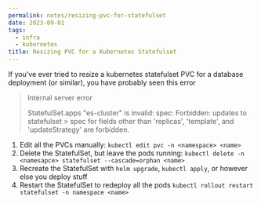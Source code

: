 ```yaml
---
permalink: notes/resizing-pvc-for-statefulset
date: 2023-09-01
tags:
  - infra
  - kubernetes
title: Resizing PVC for a Kubernetes Statefulset
---
```

If you've ever tried to resize a kubernetes statefulset PVC for a database deployment (or similar), you have probably seen this error

>  Internal server error
>
>  StatefulSet.apps "es-cluster" is invalid: spec: Forbidden: updates to statefulset > spec for fields other than 'replicas', 'template', and 'updateStrategy' are forbidden.

1. Edit all the PVCs manually: `kubectl edit pvc -n <namespace> <name>`
2. Delete the StatefulSet, but leave the pods running: `kubectl delete -n <namesapce> statefulset --cascade=orphan <name>`
3. Recreate the StatefulSet with `helm upgrade`, `kubectl apply`, or however else you deploy stuff
4. Restart the StatefulSet to redeploy all the pods `kubectl rollout restart statefulset -n namespace <name>`
